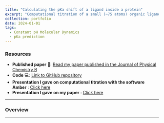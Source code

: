 ```yaml
---
title: "Calculating the pKa shift of a ligand inside a protein"
excerpt: "Computational titration of a small (~75 atoms) organic ligand, called Biliverdin (B part of image below) inside the fluorescent protein Sandercyanin (A part of image below). Biliverdin works as the chromophore and when it is inside the protein the pKa of the two propionic chains shifts dramatically. <br/><img src='/images/fig1.png' width='500' height='500'>"
collection: portfolio
date: 2024-01-01
tags:
  - Constant pH Molecular Dynamics
  - pKa prediction
---
```


### Resources

- **Published paper** 📄: [Read my paper published in the Journal of Physical Chemistry B](https://pubs.acs.org/doi/abs/10.1021/acs.jpcb.4c06722)
- **Code** 💻: [Link to GitHub repository](https://github.com/emainas/CpHMD_Analysis.git)
- **Presentation I gave on computational titration with the software Amber** : [Click here](/files/main.html)
- **Presentation I gave on my paper** : [Click here](/files/pres2.pdf)

---

### Overview

---